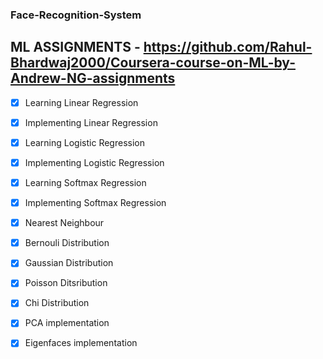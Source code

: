 ### Face-Recognition-System
## ML ASSIGNMENTS - https://github.com/Rahul-Bhardwaj2000/Coursera-course-on-ML-by-Andrew-NG-assignments
- [x] Learning Linear Regression 
- [x] Implementing Linear Regression
- [x] Learning Logistic Regression
- [x] Implementing Logistic Regression 
- [x] Learning Softmax Regression
- [x] Implementing Softmax Regression
- [x] Nearest Neighbour
- [x] Bernouli Distribution
- [x] Gaussian Distribution
- [x] Poisson Ditsribution
- [x] Chi Distribution
- [x] PCA implementation
- [x] Eigenfaces implementation


